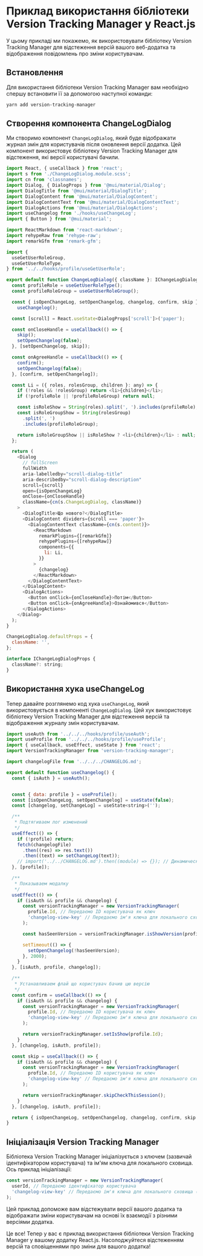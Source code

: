 
# Приклад використання бібліотеки Version Tracking Manager у React.js

У цьому прикладі ми покажемо, як використовувати бібліотеку Version Tracking Manager для відстеження версій вашого веб-додатка та відображення повідомлень про зміни користувачам.

## Встановлення

Для використання бібліотеки Version Tracking Manager вам необхідно спершу встановити її за допомогою наступної команди:

```bash
yarn add version-tracking-manager
```

## Створення компонента ChangeLogDialog

Ми створимо компонент `ChangeLogDialog`, який буде відображати журнал змін для користувачів після оновлення версії додатка. Цей компонент використовує бібліотеку Version Tracking Manager для відстеження, які версії користувачі бачили.

```javascript
import React, { useCallback } from 'react';
import s from './ChangeLogDialog.module.scss';
import cn from 'classnames';
import Dialog, { DialogProps } from '@mui/material/Dialog';
import DialogTitle from '@mui/material/DialogTitle';
import DialogContent from '@mui/material/DialogContent';
import DialogContentText from '@mui/material/DialogContentText';
import DialogActions from '@mui/material/DialogActions';
import useChangelog from './hooks/useChangeLog';
import { Button } from '@mui/material';

import ReactMarkdown from 'react-markdown';
import rehypeRaw from 'rehype-raw';
import remarkGfm from 'remark-gfm';

import {
  useGetUserRoleGroup,
  useGetUserRoleType,
} from '../../hooks/profile/useGetUserRole';

export default function ChangeLogDialog({ className }: IChangeLogDialogProps) {
  const profileRole = useGetUserRoleType();
  const profileRoleGroup = useGetUserRoleGroup();

  const { isOpenChangeLog, setOpenChangelog, changelog, confirm, skip } =
    useChangelog();

  const [scroll] = React.useState<DialogProps['scroll']>('paper');

  const onCloseHandle = useCallback(() => {
    skip();
    setOpenChangelog(false);
  }, [setOpenChangelog, skip]);

  const onAgreeHandle = useCallback(() => {
    confirm();
    setOpenChangelog(false);
  }, [confirm, setOpenChangelog]);

  const Li = ({ roles, rolesGroup, children }: any) => {
    if (!roles && !rolesGroup) return <li>{children}</li>;
    if (!profileRole || !profileRoleGroup) return null;

    const isRoleShow = String(roles).split(', ').includes(profileRole);
    const isRoleGroupShow = String(rolesGroup)
      .split(', ')
      .includes(profileRoleGroup);

    return isRoleGroupShow || isRoleShow ? <li>{children}</li> : null;
  };

  return (
    <Dialog
      // fullScreen
      fullWidth
      aria-labelledby="scroll-dialog-title"
      aria-describedby="scroll-dialog-description"
      scroll={scroll}
      open={isOpenChangeLog}
      onClose={onCloseHandle}
      className={cn(s.ChangeLogDialog, className)}
    >
      <DialogTitle>Що нового?</DialogTitle>
      <DialogContent dividers={scroll === 'paper'}>
        <DialogContentText className={cn(s.content)}>
          <ReactMarkdown
            remarkPlugins={[remarkGfm]}
            rehypePlugins={[rehypeRaw]}
            components={{
              li: Li,
            }}
          >
            {changelog}
          </ReactMarkdown>
        </DialogContentText>
      </DialogContent>
      <DialogActions>
        <Button onClick={onCloseHandle}>Потім</Button>
        <Button onClick={onAgreeHandle}>Ознайомився</Button>
      </DialogActions>
    </Dialog>
  );
}

ChangeLogDialog.defaultProps = {
  className: '',
};

interface IChangeLogDialogProps {
  className?: string;
}
```

## Використання хука useChangeLog

Тепер давайте розглянемо код хука `useChangeLog`, який використовується в компоненті `ChangeLogDialog`. Цей хук використовує бібліотеку Version Tracking Manager для відстеження версій та відображення журналу змін користувачам.

```javascript
import useAuth from '../../../hooks/profile/useAuth';
import useProfile from '../../../hooks/profile/useProfile';
import { useCallback, useEffect, useState } from 'react';
import VersionTrackingManager from 'version-tracking-manager';

import changelogFile from '../../../CHANGELOG.md';

export default function useChangelog() {
  const { isAuth } = useAuth();


  const { data: profile } = useProfile();
  const [isOpenChangeLog, setOpenChangelog] = useState(false);
  const [changelog, setChangeLog] = useState<string>('');

  /**
   * Подтягиваем лог изменений
   */
  useEffect(() => {
    if (!profile) return;
    fetch(changelogFile)
      .then((res) => res.text())
      .then((text) => setChangeLog(text));
    // import('../../CHANGELOG.md').then((module) => {}); // Динамический импорт
  }, [profile]);

  /**
   * Показываем модалку
   */
  useEffect(() => {
    if (isAuth && profile && changelog) {
      const versionTrackingManager = new VersionTrackingManager(
        profile.Id, // Передаємо ID користувача як ключ
        'changelog-view-key' // Передаємо ім'я ключа для локального сховища (за бажанням)
      );

      const hasSeenVersion = versionTrackingManager.isShowVersion(profile.Id);

      setTimeout(() => {
        setOpenChangelog(!hasSeenVersion);
      }, 2000);
    }
  }, [isAuth, profile, changelog]);

  /**
   * Устанавливаем флай що користувач бачив цю версію
   */
  const confirm = useCallback(() => {
    if (isAuth && profile && changelog) {
      const versionTrackingManager = new VersionTrackingManager(
        profile.Id, // Передаємо ID користувача як ключ
        'changelog-view-key' // Передаємо ім'я ключа для локального сховища (за бажанням)
      );

      return versionTrackingManager.setIsShow(profile.Id);
    }
  }, [changelog, isAuth, profile]);

  const skip = useCallback(() => {
    if (isAuth && profile && changelog) {
      const versionTrackingManager = new VersionTrackingManager(
        profile.Id, // Передаємо ID користувача як ключ
        'changelog-view-key' // Передаємо ім'я ключа для локального сховища (за бажанням)
      );

      return versionTrackingManager.skipCheckThisSession();
    }
  }, [changelog, isAuth, profile]);

  return { isOpenChangeLog, setOpenChangelog, changelog, confirm, skip };
}
```

## Ініціалізація Version Tracking Manager

Бібліотека Version Tracking Manager ініціалізується з ключем (зазвичай ідентифікатором користувача) та ім'ям ключа для локального сховища. Ось приклад ініціалізації:

```javascript
const versionTrackingManager = new VersionTrackingManager(
  userId, // Передаємо ідентифікатор користувача
  'changelog-view-key' // Передаємо ім'я ключа для локального сховища (за бажанням)
);
```

Цей приклад допоможе вам відстежувати версії вашого додатка та відображати зміни користувачам на основі їх взаємодії з різними версіями додатка.

Це все! Тепер у вас є приклад використання бібліотеки Version Tracking Manager у вашому додатку React.js. Насолоджуйтеся відстеженням версій та сповіщеннями про зміни для вашого додатка!

